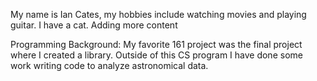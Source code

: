 My name is Ian Cates, my hobbies include watching movies and playing guitar.
I have a cat.
Adding more content

Programming Background: 
My favorite 161 project was the final project where I created a library. 
Outside of this CS program I have done some work writing code to analyze astronomical data.